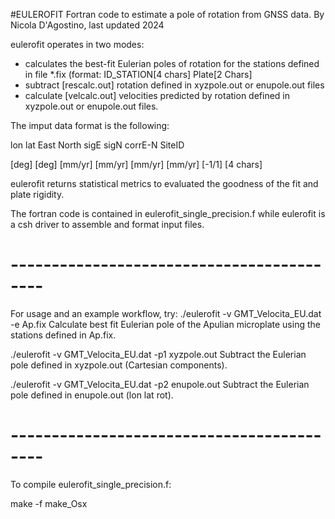 #EULEROFIT
Fortran code to estimate a pole of rotation from GNSS data.
By Nicola D'Agostino, last updated 2024

eulerofit operates in two modes:
- calculates the best-fit Eulerian poles of rotation for the stations defined in file *.fix (format: ID_STATION[4 chars]  Plate[2 Chars]
- subtract  [rescalc.out] rotation defined in xyzpole.out or enupole.out files
- calculate [velcalc.out] velocities predicted by rotation defined in xyzpole.out or enupole.out files.

The imput data format is the following:

  lon        lat         East        North       sigE        sigN        corrE-N     SiteID
  
 [deg]      [deg]      [mm/yr]      [mm/yr]     [mm/yr]     [mm/yr]      [-1/1]     [4 chars]

eulerofit returns statistical metrics to evaluated the goodness of the fit and plate rigidity.

The fortran code is contained in eulerofit_single_precision.f while eulerofit is a csh driver
to assemble and format input files.

# ------------------------------------------
For usage and an example workflow, try:
./eulerofit -v GMT_Velocita_EU.dat -e Ap.fix
Calculate best fit Eulerian pole of the Apulian microplate using the stations defined in Ap.fix.

./eulerofit -v GMT_Velocita_EU.dat -p1 xyzpole.out
Subtract the Eulerian pole defined in xyzpole.out (Cartesian components).

./eulerofit -v GMT_Velocita_EU.dat -p2 enupole.out
Subtract the Eulerian pole defined in enupole.out (lon lat rot).

# ------------------------------------------
To compile eulerofit_single_precision.f:

make -f make_Osx
